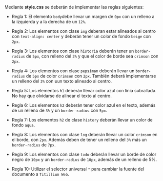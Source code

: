 
Mediante **style.css** se deberán de implementar las reglas siguientes:

* Regla 1: El elemento `body`debe llevar un margen de `0px` con un relleno a la izquierda y a la derecha de un `12%`.
    
* Regla 2: Los elementos con clase `img` deberan estar alineados al centro con `text-align: center` y deberán tener un color de fondo `beige` con `2px`.

* Regla 3: Los elementos con clase `historia` deberán tener un `border-radius` de `5px`, con relleno del `3%` y que el color de borde sea `crimson` con `2px`.

* Regla 4: Los elementos con clase `pepsiman` deberán llevar un `border-radius` de `5px` de color `crimson` con `2px`. También deberá implementarse un relleno del `3%` con uun texto alineado al centro.

* Regla 5: Los elementos `h1` deberán llevar color azul con línia subrallada. No hay que olvidarse de alinear el texto al centro.

* Regla 6: Los elementos `h2` deberán tener color azul en el texto, además de un relleno de `3%` y un `border-radius` con `5px`.

* Regla 7: Los elementos `h2` de clase `history` deberán llevar un color de fondo `aqua`.

* Regla 8: Los elementos con clase `log` deberán llevar un color `crimson` en el borde, con `2px`. Además deben de tener un relleno del `3%` más un `border-radius` de `7px`.

* Regla 9: Los elementos con clase `todo` deberán llevar un borde de color negro de `10px` y un `border-radius` de `10px`, además de un relleno de 5%.

* Regla 10: Utilizar el selector universal `*` para cambiar la fuente del documento a `Titillium Web`.
